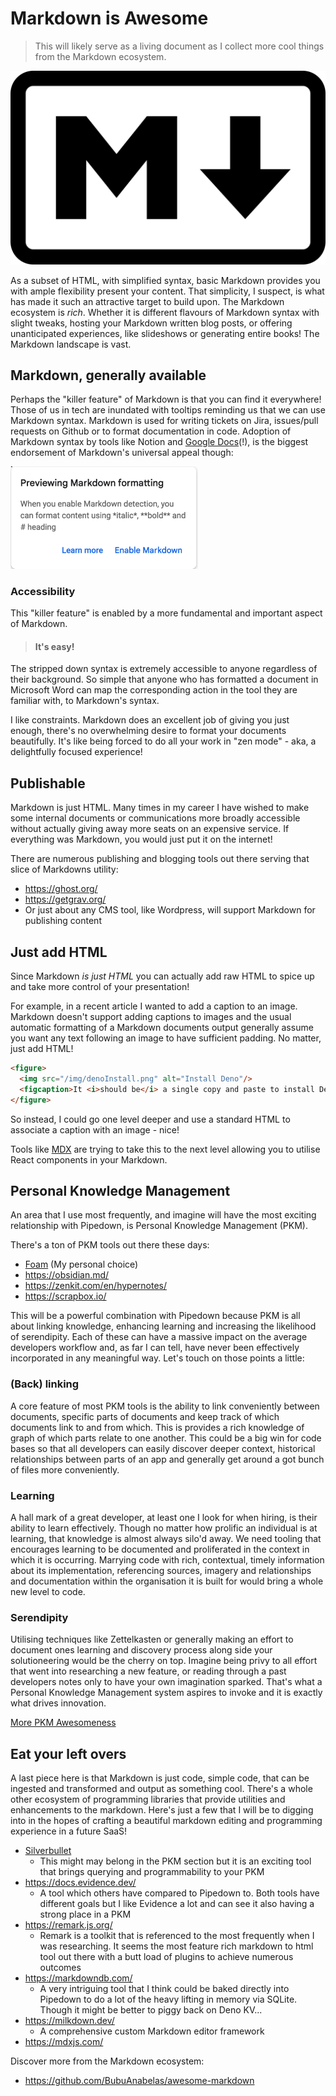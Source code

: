 # Markdown is Awesome

> This will likely serve as a living document as I collect more cool things from the Markdown ecosystem.

![Markdown Logo](/img/mdlogo.png)

As a subset of HTML, with simplified syntax, basic Markdown provides you with ample flexibility present your content. That simplicity, I suspect, is what has made it such an attractive target to build upon. The Markdown ecosystem is _rich_. Whether it is different flavours of Markdown syntax with slight tweaks, hosting your Markdown written blog posts, or offering unanticipated experiences, like slideshows or generating entire books! The Markdown landscape is vast.

## Markdown, generally available

Perhaps the "killer feature" of Markdown is that you can find it everywhere! Those of us in tech are inundated with tooltips reminding us that we can use Markdown syntax. Markdown is used for writing tickets on Jira, issues/pull requests on Github or to format documentation in code. Adoption of Markdown syntax by tools like Notion and [Google Docs](https://support.google.com/docs/answer/12014036)(!), is the biggest endorsement of Markdown's universal appeal though:

<img src="/img/gdocsmarkdown.png"  alt="Google Docs Markdown Support" width="300" />

### Accessibility

This "killer feature" is enabled by a more fundamental and important aspect of Markdown.

> #### It's easy!

The stripped down syntax is extremely accessible to anyone regardless of their background. So simple that anyone who has formatted a document in Microsoft Word can map the corresponding action in the tool they are familiar with, to Markdown's syntax.

I like constraints. Markdown does an excellent job of giving you just enough, there's no overwhelming desire to format your documents beautifully. It's like being forced to do all your work in "zen mode" - aka, a delightfully focused experience!

## Publishable

Markdown is just HTML. Many times in my career I have wished to make some internal documents or communications more broadly accessible without actually giving away more seats on an expensive service. If everything was Markdown, you would just put it on the internet! 

There are numerous publishing and blogging tools out there serving that slice of Markdowns utility: 

- https://ghost.org/
- https://getgrav.org/
- Or just about any CMS tool, like Wordpress, will support Markdown for publishing content

## Just add HTML

Since Markdown _is just HTML_ you can actually add raw HTML to spice up and take more control of your presentation! 

For example, in a recent article I wanted to add a caption to an image. Markdown doesn't support adding captions to images and the usual automatic formatting of a Markdown documents output generally assume you want any text following an image to have sufficient padding. No matter, just add HTML!

```html
<figure>
  <img src="/img/denoInstall.png" alt="Install Deno"/>
  <figcaption>It <i>should be</i> a single copy and paste to install Deno on your system.</figcaption>
</figure>
```

So instead, I could go one level deeper and use a standard HTML to associate a caption with an image - nice!

Tools like [MDX](https://mdxjs.com/) are trying to take this to the next level allowing you to utilise React components in your Markdown.

## Personal Knowledge Management

An area that I use most frequently, and imagine will have the most exciting relationship with Pipedown, is Personal Knowledge Management (PKM).

There's a ton of PKM tools out there these days:

- [Foam](https://foambubble.github.io/) (My personal choice)
- https://obsidian.md/
- https://zenkit.com/en/hypernotes/
- https://scrapbox.io/

This will be a powerful combination with Pipedown because PKM is all about linking knowledge, enhancing learning and increasing the likelihood of serendipity. Each of these can have a massive impact on the average developers workflow and, as far I can tell, have never been effectively incorporated in any meaningful way. Let's touch on those points a little:

### (Back) linking
A core feature of most PKM tools is the ability to link conveniently between documents, specific parts of documents and keep track of which documents link to and from which. This is provides a rich knowledge of graph of which parts relate to one another. This could be a big win for code bases so that all developers can easily discover deeper context, historical relationships between parts of an app and generally get around a got bunch of files more conveniently.

### Learning
A hall mark of a great developer, at least one I look for when hiring, is their ability to learn effectively. Though no matter how prolific an individual is at learning, that knowledge is almost always silo'd away. We need tooling that encourages learning to be documented and proliferated in the context in which it is occurring. Marrying code with rich, contextual, timely information about its implementation, referencing sources, imagery and relationships and documentation within the organisation it is built for would bring a whole new level to code.

### Serendipity
Utilising techniques like Zettelkasten or generally making an effort to document ones learning and discovery process along side your solutioneering would be the cherry on top. Imagine being privy to all effort that went into researching a new feature, or reading through a past developers notes only to have your own imagination sparked. That's what a Personal Knowledge Management system aspires to invoke and it is exactly what drives innovation.

[More PKM Awesomeness](https://github.com/doanhthong/awesome-pkm)

## Eat your left overs

A last piece here is that Markdown is just code, simple code, that can be ingested and transformed and output as something cool. There's a whole other ecosystem of programming libraries that provide utilities and enhancements to the markdown. Here's just a few that I will be to digging into in the hopes of crafting a beautiful markdown editing and programming experience in a future SaaS!

- [Silverbullet](https://silverbullet.md/)
  - This might may belong in the PKM section but it is an exciting tool that brings querying and programmability to your PKM
- https://docs.evidence.dev/
  - A tool which others have compared to Pipedown to. Both tools have different goals but I like Evidence a lot and can see it also having a strong place in a PKM
- https://remark.js.org/
  - Remark is a toolkit that is referenced to the most frequently when I was researching. It seems the most feature rich markdown to html tool out there with a butt load of plugins to achieve numerous outcomes
- https://markdowndb.com/
  - A very intriguing tool that I think could be baked directly into Pipedown to do a lot of the heavy lifting in memory via SQLite. Though it might be better to piggy back on Deno KV...
- https://milkdown.dev/
  - A comprehensive custom Markdown editor framework
- https://mdxjs.com/

Discover more from the Markdown ecosystem:
- https://github.com/BubuAnabelas/awesome-markdown
